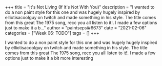 +++
title = "It's Not Living (If It's Not With You)"
description = "I wanted to do a non paint style for this one and was hugely hugely inspired by elliotisacoolguy on twitch and made something in his style. The title comes from this great The 1975 song, recc you all listen to it!. I made a few options just to make it a b..."
author = "paintsepsi#6673"
date = "2021-02-06"
categories = ["Week 06: TODO"]
tags = []
+++

I wanted to do a non paint style for this one and was hugely hugely inspired by elliotisacoolguy on twitch and made something in his style. The title comes from this great The 1975 song, recc you all listen to it!. I made a few options just to make it a bit more interesting
